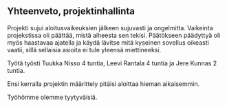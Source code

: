 ## Yhteenveto, projektinhallinta


Projekti sujui aloitusvaikeuksien jälkeen sujuvasti ja ongelmitta. Vaikeinta projekstissa oli päättää, mistä aiheesta sen tekisi. Päätökseen päädyttyä oli myös haastavaa ajatella ja käydä lävitse mitä kyseinen sovellus oikeasti vaatii, sillä sellaisia asioita ei tule yleensä miettineeksi. 

Työtä työsti Tuukka Nisso 4 tuntia, Leevi Rantala 4 tuntia ja Jere Kunnas 2 tuntia.

Ensi kerralla projektin määrittely pitäisi aloittaa hieman aikaisemmin.

Työhömme olemme tyytyväisiä.
